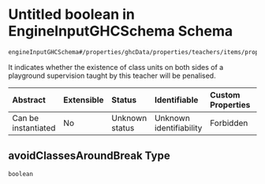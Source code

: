 # Untitled boolean in EngineInputGHCSchema Schema

```txt
engineInputGHCSchema#/properties/ghcData/properties/teachers/items/properties/periodSettings/items/properties/avoidClassesAroundBreak
```

It indicates whether the existence of class units on both sides of a playground supervision taught by this teacher will be penalised.

| Abstract            | Extensible | Status         | Identifiable            | Custom Properties | Additional Properties | Access Restrictions | Defined In                                                        |
| :------------------ | :--------- | :------------- | :---------------------- | :---------------- | :-------------------- | :------------------ | :---------------------------------------------------------------- |
| Can be instantiated | No         | Unknown status | Unknown identifiability | Forbidden         | Allowed               | none                | [ghc.schema.json*](../out/ghc.schema.json "open original schema") |

## avoidClassesAroundBreak Type

`boolean`
